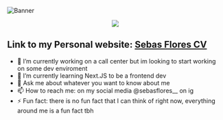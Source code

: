 
![Banner](https://github.com/Sebs14/Sebs14/blob/main/Sebastián%20Flores.gif)
<!-- retro visitor counter -->  
<p align="center">   
  <img src="https://profile-counter.glitch.me/Sebs14/count.svg" />  
</p> 

## Link to my Personal website: [Sebas Flores CV](https://sebasflorescv.vercel.app)


- 🔭 I’m currently working on a call center but im looking to start working on some dev enviroment
- 🌱 I’m currently learning Next.JS to be a frontend dev
- 💬 Ask me about whatever you want to know about me
- 📫 How to reach me: on my social media @sebasflores__ on ig
- ⚡ Fun fact: there is no fun fact that I can think of right now, everything around me is a fun fact tbh
